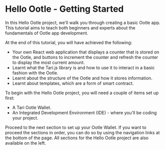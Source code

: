 


# Hello Ootle - Getting Started
In this Hello Ootle project, we'll walk you through creating a basic Ootle app. This tutorial aims to teach both beginners and experts about the fundamentals of Ootle app development.

At the end of this tutorial, you will have achieved the following:

- Your own React web application that displays a counter that is stored on the Ootle, and buttons to increment the counter and refresh the counter to display the most current amount.
- Learnt what the Tari.js library is and how to use it to interact in a basic fashion with the Ootle.
- Learnt about the structure of the Ootle and how it stores information.
- Learnt about templates, which are a form of smart contract.

To begin with the Hello Ootle project, you will need a couple of items set up first:

- A Tari Ootle Wallet.
- An Integrated Development Environment (IDE) - where you'll be coding your project.

Proceed to the next section to set up your Ootle Wallet. If you want to proceed the sections in order, you can do so by using the navigation links at the bottom of the page. All sections for the Hello Ootle project are also available on the left.
